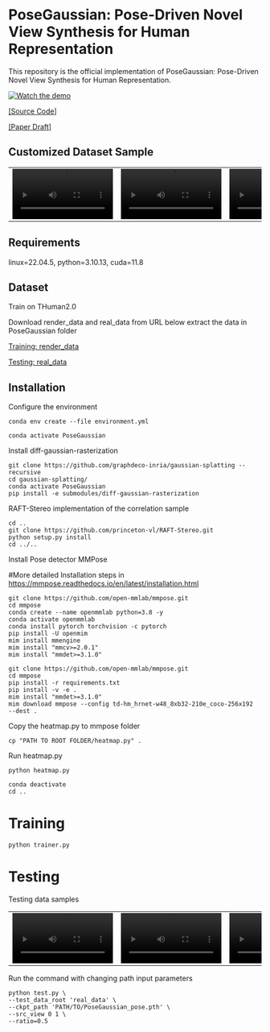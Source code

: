 # PoseGaussian: Pose-Driven Novel View Synthesis for Human Representation



This repository is the official implementation of PoseGaussian: Pose-Driven Novel View Synthesis for Human Representation.

[![Watch the demo](https://raw.githubusercontent.com/sohomd/PoseGaussian/assets/thumbnail.png)](https://raw.githubusercontent.com/sohomd/PoseGaussian/assets/Demo.mp4)

<a ng-if="options.download" ng-href="https://anonymous.4open.science/api/repo/PoseGaussian/zip" target="__self"  href="https://anonymous.4open.science/api/repo/PoseGaussian/zip" >[Source Code]</a>

<a href="https://anonymous.4open.science/r/PoseGaussian/docs/PoseGaussian.pdf" target="_blank">[Paper Draft]</a>

## Customized Dataset Sample

<table>
  <tr>
    <td width="200">
    <video width="200" controls>
        <source src="https://raw.githubusercontent.com/sohomd/PoseGaussian/assets/Demo.mp4" type="video/mp4">
        Your browser does not support the video tag.
      </video>
    </td>
    <td width="200">
    <video width="200" controls>
        <source src="https://raw.githubusercontent.com/sohomd/PoseGaussian/assets/Demo.mp4" type="video/mp4">
        Your browser does not support the video tag.
      </video>
    </td>
    <td width="200">
    <video width="200" controls>
        <source src="https://raw.githubusercontent.com/sohomd/PoseGaussian/assets/Demo.mp4" type="video/mp4">
        Your browser does not support the video tag.
      </video>
    </td>
    <td width="200">
    <video width="200" controls>
        <source src="https://raw.githubusercontent.com/sohomd/PoseGaussian/assets/Demo.mp4" type="video/mp4">
        Your browser does not support the video tag.
      </video>
    </td>
    <td width="200">
    <video width="200" controls>
        <source src="https://raw.githubusercontent.com/sohomd/PoseGaussian/assets/Demo.mp4" type="video/mp4">
        Your browser does not support the video tag.
      </video>
    </td>
  </tr>
</table>


## Requirements
linux=22.04.5,
python=3.10.13,
cuda=11.8
## Dataset
Train on THuman2.0

Download render_data and real_data from URL below extract the data in PoseGaussian folder

[Training: render_data](https://udayton0-my.sharepoint.com/:u:/g/personal/dasguptas2_udayton_edu/Eb9h6FKKqf9Cq0Q0ynIGVhcB1FPJ98EAnXipzGRrYK7SdA?e=JaOYpN)

[Testing: real_data](https://udayton0-my.sharepoint.com/:u:/g/personal/dasguptas2_udayton_edu/EQGmdOFq_qpDnNMpJeOuPxIB0OUFgWyyNJRTQb7GP_oRDQ?e=t5imkG)

## Installation
Configure the environment
```setup
conda env create --file environment.yml

conda activate PoseGaussian
```
Install diff-gaussian-rasterization
```setup
git clone https://github.com/graphdeco-inria/gaussian-splatting --recursive
cd gaussian-splatting/
conda activate PoseGaussian
pip install -e submodules/diff-gaussian-rasterization
```
 RAFT-Stereo implementation of the correlation sample
 
```setup
cd ..
git clone https://github.com/princeton-vl/RAFT-Stereo.git
python setup.py install
cd ../..

```
Install Pose detector MMPose

#More detailed Installation steps in https://mmpose.readthedocs.io/en/latest/installation.html

```setup
git clone https://github.com/open-mmlab/mmpose.git
cd mmpose
conda create --name openmmlab python=3.8 -y
conda activate openmmlab
conda install pytorch torchvision -c pytorch
pip install -U openmim
mim install mmengine
mim install "mmcv>=2.0.1"
mim install "mmdet>=3.1.0"
```
```setup
git clone https://github.com/open-mmlab/mmpose.git
cd mmpose
pip install -r requirements.txt
pip install -v -e .
mim install "mmdet>=3.1.0"
mim download mmpose --config td-hm_hrnet-w48_8xb32-210e_coco-256x192  --dest .
```
Copy the heatmap.py to mmpose folder
```setup
cp "PATH TO ROOT FOLDER/heatmap.py" .
```
Run heatmap.py
```setup
python heatmap.py
```
```setup
conda deactivate
cd ..
```
# Training
```setup
python trainer.py
```
# Testing
Testing data samples

<table>
  <tr>
    <td width="200">
    <video width="200" controls>
        <source src="https://raw.githubusercontent.com/sohomd/PoseGaussian/assets/Demo.mp4" type="video/mp4">
        Your browser does not support the video tag.
      </video>
    </td>
    <td width="200">
    <video width="200" controls>
        <source src="https://raw.githubusercontent.com/sohomd/PoseGaussian/assets/Demo.mp4" type="video/mp4">
        Your browser does not support the video tag.
      </video>
    </td>
    <td width="200">
    <video width="200" controls>
        <source src="https://raw.githubusercontent.com/sohomd/PoseGaussian/assets/Demo.mp4" type="video/mp4">
        Your browser does not support the video tag.
      </video>
    </td>
    <td width="200">
    <video width="200" controls>
        <source src="https://raw.githubusercontent.com/sohomd/PoseGaussian/assets/Demo.mp4" type="video/mp4">
        Your browser does not support the video tag.
      </video>
    </td>
    <td width="200">
    <video width="200" controls>
        <source src="https://raw.githubusercontent.com/sohomd/PoseGaussian/assets/Demo.mp4" type="video/mp4">
        Your browser does not support the video tag.
      </video>
    </td>
  </tr>
</table>

Run the command with changing path input parameters

```setup
python test.py \
--test_data_root 'real_data' \
--ckpt_path 'PATH/TO/PoseGaussian_pose.pth' \
--src_view 0 1 \
--ratio=0.5
```

